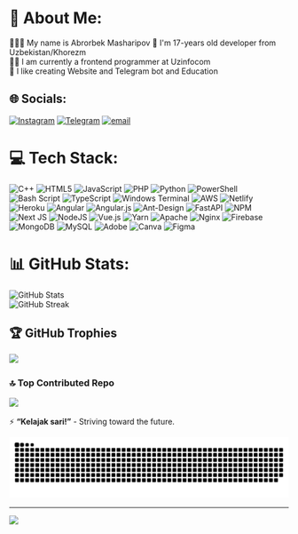 # 💫 About Me:
🙋🏻‍♂️ My name is Abrorbek Masharipov
💬 I'm 17-years old developer from Uzbekistan/Khorezm<br>
👨‍💻 I am currently a frontend programmer at Uzinfocom<br>
💫 I like creating Website and Telegram bot and Education<br>


## 🌐 Socials:
 [![Instagram](https://img.shields.io/badge/Instagram-%23E4405F.svg?logo=Instagram&logoColor=white)](https://instagram.com/abror_oo8o) [![Telegram](https://img.shields.io/badge/Telegram-2CA5E0.svg?logo=Instagram&logoColor=white)](https://t.me/) 
  [![email](https://img.shields.io/badge/Email-D14836?logo=gmail&logoColor=white)](mailto:abrorbekmasharipov6@gmail.com) 

# 💻 Tech Stack:
![C++](https://img.shields.io/badge/c++-%2300599C.svg?style=for-the-badge&logo=c%2B%2B&logoColor=white) ![HTML5](https://img.shields.io/badge/html5-%23E34F26.svg?style=for-the-badge&logo=html5&logoColor=white) ![JavaScript](https://img.shields.io/badge/javascript-%23323330.svg?style=for-the-badge&logo=javascript&logoColor=%23F7DF1E) ![PHP](https://img.shields.io/badge/php-%23777BB4.svg?style=for-the-badge&logo=php&logoColor=white) ![Python](https://img.shields.io/badge/python-3670A0?style=for-the-badge&logo=python&logoColor=ffdd54) ![PowerShell](https://img.shields.io/badge/PowerShell-%235391FE.svg?style=for-the-badge&logo=powershell&logoColor=white) ![Bash Script](https://img.shields.io/badge/bash_script-%23121011.svg?style=for-the-badge&logo=gnu-bash&logoColor=white) ![TypeScript](https://img.shields.io/badge/typescript-%23007ACC.svg?style=for-the-badge&logo=typescript&logoColor=white) ![Windows Terminal](https://img.shields.io/badge/Windows%20Terminal-%234D4D4D.svg?style=for-the-badge&logo=windows-terminal&logoColor=white) ![AWS](https://img.shields.io/badge/AWS-%23FF9900.svg?style=for-the-badge&logo=amazon-aws&logoColor=white) ![Netlify](https://img.shields.io/badge/netlify-%23000000.svg?style=for-the-badge&logo=netlify&logoColor=#00C7B7) ![Heroku](https://img.shields.io/badge/heroku-%23430098.svg?style=for-the-badge&logo=heroku&logoColor=white) ![Angular](https://img.shields.io/badge/angular-%23DD0031.svg?style=for-the-badge&logo=angular&logoColor=white) ![Angular.js](https://img.shields.io/badge/angular.js-%23E23237.svg?style=for-the-badge&logo=angularjs&logoColor=white) ![Ant-Design](https://img.shields.io/badge/-AntDesign-%230170FE?style=for-the-badge&logo=ant-design&logoColor=white) ![FastAPI](https://img.shields.io/badge/FastAPI-005571?style=for-the-badge&logo=fastapi) ![NPM](https://img.shields.io/badge/NPM-%23CB3837.svg?style=for-the-badge&logo=npm&logoColor=white) ![Next JS](https://img.shields.io/badge/Next-black?style=for-the-badge&logo=next.js&logoColor=white) ![NodeJS](https://img.shields.io/badge/node.js-6DA55F?style=for-the-badge&logo=node.js&logoColor=white) ![Vue.js](https://img.shields.io/badge/vue.js-%2335495e.svg?style=for-the-badge&logo=vuedotjs&logoColor=%234FC08D) ![Yarn](https://img.shields.io/badge/yarn-%232C8EBB.svg?style=for-the-badge&logo=yarn&logoColor=white) ![Apache](https://img.shields.io/badge/apache-%23D42029.svg?style=for-the-badge&logo=apache&logoColor=white) ![Nginx](https://img.shields.io/badge/nginx-%23009639.svg?style=for-the-badge&logo=nginx&logoColor=white) ![Firebase](https://img.shields.io/badge/firebase-a08021?style=for-the-badge&logo=firebase&logoColor=ffcd34) ![MongoDB](https://img.shields.io/badge/MongoDB-%234ea94b.svg?style=for-the-badge&logo=mongodb&logoColor=white) ![MySQL](https://img.shields.io/badge/mysql-4479A1.svg?style=for-the-badge&logo=mysql&logoColor=white) ![Adobe](https://img.shields.io/badge/adobe-%23FF0000.svg?style=for-the-badge&logo=adobe&logoColor=white) ![Canva](https://img.shields.io/badge/Canva-%2300C4CC.svg?style=for-the-badge&logo=Canva&logoColor=white) ![Figma](https://img.shields.io/badge/figma-%23F24E1E.svg?style=for-the-badge&logo=figma&logoColor=white)
# 📊 GitHub Stats:
<!-- ![](https://github-readme-stats.vercel.app/api?username=&theme=dark&hide_border=false&include_all_commits=true&count_private=true)<br/> -->
<!-- ![](https://nirzak-streak-stats.vercel.app/?user=Ozodbek0002&theme=dark&hide_border=false)<br/>
![](https://github-readme-stats.vercel.app/api/top-langs/?username=Ozodbek0002&theme=dark&hide_border=false&include_all_commits=true&count_private=true&layout=compact) -->
![GitHub Stats](https://github-readme-stats.vercel.app/api?username=Abrorbek-o8&theme=dark&hide_border=false&include_all_commits=true&count_private=true) <br/>
![GitHub Streak](https://streak-stats.demolab.com?user=Abrorbek-o8&theme=dark&hide_border=false)<br/>
[](https://github-readme-stats.vercel.app/api/top-langs/?username=Abrorbek-o8&theme=dark&hide_border=false&include_all_commits=true&count_private=true&layout=compact)


## 🏆 GitHub Trophies
<!-- ![](https://github-profile-trophy.vercel.app/?username=Ozodbek0002&theme=radical&no-frame=false&no-bg=true&margin-w=4) -->
![](https://github-profile-trophy.vercel.app/?username=Abrorbek-o8&theme=radical&no-frame=false&no-bg=true&margin-w=4)

### 🔝 Top Contributed Repo
![](https://github-contributor-stats.vercel.app/api?username=Abrorbek-o8&limit=5&theme=dark&combine_all_yearly_contributions=true)

⚡ **“Kelajak sari!”** - Striving toward the future.

<picture>
  <source media="(prefers-color-scheme: dark)" srcset="https://raw.githubusercontent.com/Ozodbek0002/Ozodbek0002/output/github-snake-dark.svg" />
  <source media="(prefers-color-scheme: light)" srcset="https://raw.githubusercontent.com/Ozodbek0002/Ozodbek0002/output/github-snake.svg" />
  <img alt="github-snake" src="https://raw.githubusercontent.com/Ozodbek0002/Ozodbek0002/output/github-snake.svg" />
</picture>



---
[![](https://visitcount.itsvg.in/api?id=Abrorbek-o8&icon=0&color=0)](https://visitcount.itsvg.in)

  <!-- ## 💰 You can help me by Donating
  [![BuyMeACoffee](https://img.shields.io/badge/Buy%20Me%20a%20Coffee-ffdd00?style=for-the-badge&logo=buy-me-a-coffee&logoColor=black)](https://buymeacoffee.com/ozodbekozok)  -->

  
<!-- Proudly created with GPRM ( https://gprm.itsvg.in ) -->




